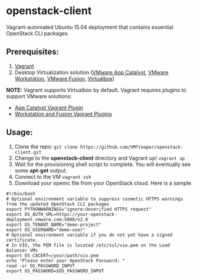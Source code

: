 # openstack-client
Vagrant-automated Ubuntu 15.04 deployment that contains essential OpenStack CLI packages

## Prerequisites:
1.  [Vagrant](www.vagrantup.com)
2.  Desktop Virtualization solution ([VMware App Catalyst](https://www.vmware.com/cloudnative/appcatalyst-download), [VMware Workstation](https://www.vmware.com/products/workstation), [VMware Fusion](https://www.vmware.com/products/fusion), [Virtualbox](https://www.virtualbox.org/wiki/Downloads))

**NOTE:** Vagrant supports Virtualbox by default. Vagrant requires plugins to support VMware solutions:
-  [App Catalyst Vagrant Plugin](https://github.com/vmware/vagrant-vmware-appcatalyst)
-  [Workstation and Fusion Vagrant Plugins](https://www.vagrantup.com/vmware/)

## Usage:
1.  Clone the repo: ```git clone https://github.com/VMTrooper/openstack-client.git```
2.  Change to the **openstack-client** directory and Vagrant up! ```vagrant up```
3.  Wait for the provisioning shell script to complete. You will eventually see some **apt-get** output.
4.  Connect to the VM ```vagrant ssh```
5.  Download your openrc file from your OpenStack cloud. Here is a sample
```
#!/bin/bash
# Optional environment variable to suppress cosmetic HTTPS warnings from the updated OpenStack CLI packages
export PYTHONWARNINGS="ignore:Unverified HTTPS request"
export OS_AUTH_URL=https://your-openstack-deployment.vmware.com:5000/v2.0
export OS_TENANT_NAME="demo-project"
export OS_USERNAME="demo-user"
# Optional environment variable if you do not yet have a signed certificate.
# In VIO, the PEM file is located /etc/ssl/vio.pem on the Load Balancer VMs
export OS_CACERT=/your/path/vio.pem
echo "Please enter your OpenStack Password: "
read -sr OS_PASSWORD_INPUT
export OS_PASSWORD=$OS_PASSWORD_INPUT
```